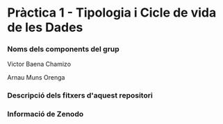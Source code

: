 # Pràctica 1 - Tipologia i Cicle de vida de les Dades

### Noms dels components del grup

Victor Baena Chamizo

Arnau Muns Orenga

### Descripció dels fitxers d'aquest repositori

### Informació de Zenodo
